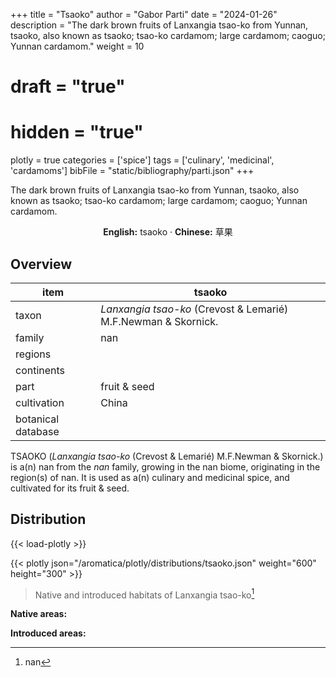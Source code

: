 +++
title = "Tsaoko"
author = "Gabor Parti"
date = "2024-01-26"
description = "The dark brown fruits of Lanxangia tsao-ko from Yunnan, tsaoko, also known as tsaoko; tsao-ko cardamom; large cardamom; caoguo; Yunnan cardamom."
weight = 10
# draft = "true"
# hidden = "true"
plotly = true
categories = ['spice']
tags = ['culinary', 'medicinal', 'cardamoms']
bibFile = "static/bibliography/parti.json"
+++

The dark brown fruits of Lanxangia tsao-ko from Yunnan, tsaoko, also known as tsaoko; tsao-ko cardamom; large cardamom; caoguo; Yunnan cardamom.

<center>

**English:** tsaoko · **Chinese:** <span class="traditional-chinese-text">草果</span>

</center>

## Overview

|       item       |                            tsaoko                            |
|------------------|--------------------------------------------------------------|
|       taxon      |*Lanxangia tsao-ko* (Crevost & Lemarié) M.F.Newman & Skornick.|
|      family      |                              nan                             |
|      regions     |                                                              |
|    continents    |                                                              |
|       part       |                         fruit & seed                         |
|    cultivation   |                             China                            |
|botanical database|                                                              |

TSAOKO (*Lanxangia tsao-ko* (Crevost & Lemarié) M.F.Newman & Skornick.) is a(n) nan from the *nan* family, growing in the nan biome, originating in the region(s) of nan. It is used as a(n) culinary and medicinal spice, and cultivated for its fruit & seed.



## Distribution

{{< load-plotly >}}

{{< plotly json="/aromatica/plotly/distributions/tsaoko.json" weight="600" height="300" >}}

>Native and introduced habitats of Lanxangia tsao-ko[^powo]

[^powo]: nan

<p style="text-align:left;">

**Native areas:** &ensp; &ensp; &ensp; 

**Introduced areas:** 

</p>



